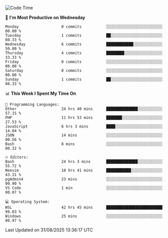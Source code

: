 <!--START_SECTION:waka-->
![Code Time](http://img.shields.io/badge/Code%20Time-5%2C714%20hrs%2023%20mins-blue)

📅 **I'm Most Productive on Wednesday** 

```text
Monday                   0 commits           ░░░░░░░░░░░░░░░░░░░░░░░░░   00.00 % 
Tuesday                  1 commits           ██░░░░░░░░░░░░░░░░░░░░░░░   08.33 % 
Wednesday                6 commits           ████████████░░░░░░░░░░░░░   50.00 % 
Thursday                 4 commits           ████████░░░░░░░░░░░░░░░░░   33.33 % 
Friday                   0 commits           ░░░░░░░░░░░░░░░░░░░░░░░░░   00.00 % 
Saturday                 0 commits           ░░░░░░░░░░░░░░░░░░░░░░░░░   00.00 % 
Sunday                   1 commits           ██░░░░░░░░░░░░░░░░░░░░░░░   08.33 % 
```


📊 **This Week I Spent My Time On** 

```text
💬 Programming Languages: 
Other                    24 hrs 40 mins      ██████████████░░░░░░░░░░░   57.15 % 
PHP                      11 hrs 53 mins      ███████░░░░░░░░░░░░░░░░░░   27.53 % 
JavaScript               6 hrs 3 mins        ████░░░░░░░░░░░░░░░░░░░░░   14.04 % 
JSON                     14 mins             ░░░░░░░░░░░░░░░░░░░░░░░░░   00.56 % 
Bash                     8 mins              ░░░░░░░░░░░░░░░░░░░░░░░░░   00.32 % 

🔥 Editors: 
Bash                     24 hrs 3 mins       ██████████████░░░░░░░░░░░   55.72 % 
Neovim                   18 hrs 41 mins      ███████████░░░░░░░░░░░░░░   43.31 % 
pgAdmin4                 23 mins             ░░░░░░░░░░░░░░░░░░░░░░░░░   00.90 % 
VS Code                  1 min               ░░░░░░░░░░░░░░░░░░░░░░░░░   00.07 % 

💻 Operating System: 
WSL                      42 hrs 45 mins      █████████████████████████   99.03 % 
Windows                  25 mins             ░░░░░░░░░░░░░░░░░░░░░░░░░   00.97 % 
```


 Last Updated on 31/08/2025 13:36:17 UTC
<!--END_SECTION:waka-->

